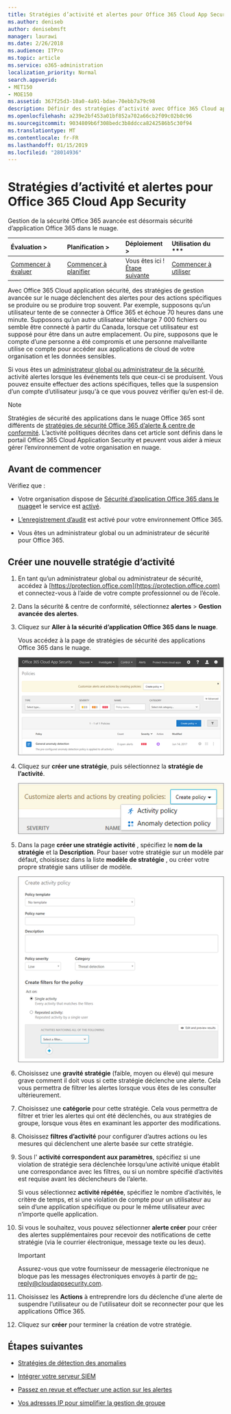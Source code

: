 ```yaml
---
title: Stratégies d’activité et alertes pour Office 365 Cloud App Security
ms.author: deniseb
author: denisebmsft
manager: laurawi
ms.date: 2/26/2018
ms.audience: ITPro
ms.topic: article
ms.service: o365-administration
localization_priority: Normal
search.appverid:
- MET150
- MOE150
ms.assetid: 367f25d3-10a0-4a91-bdae-70ebb7a79c98
description: Définir des stratégies d’activité avec Office 365 Cloud application sécurité pour définir des alertes se déclenche lorsque des activités spécifiques se produire ou se produire trop souvent. En définissant des stratégies pour déclencher les alertes, vous pourrez être averti et surveiller les activités spécifiques.
ms.openlocfilehash: a239e2bf453a01bf852a702a66cb2f09c02b8c96
ms.sourcegitcommit: 9034809b6f308bedc3b8ddcca8242586b5c30f94
ms.translationtype: MT
ms.contentlocale: fr-FR
ms.lasthandoff: 01/15/2019
ms.locfileid: "28014936"
---
```

# <a name="activity-policies-and-alerts-in-office-365-cloud-app-security"></a>Stratégies d’activité et alertes pour Office 365 Cloud App Security

Gestion de la sécurité Office 365 avancée est désormais sécurité d’application Office 365 dans le nuage.
  
|Évaluation **\>**|Planification **\>**|Déploiement **\>**|Utilisation du ***|
|:-----|:-----|:-----|:-----|
|[Commencer à évaluer](office-365-cas-overview.md) <br/> |[Commencer à planifier](get-ready-for-office-365-cas.md) <br/> |Vous êtes ici !  <br/> [Étape suivante](anomaly-detection-policies-in-ocas.md) <br/> |[Commencer à utiliser](utilization-activities-for-ocas.md) <br/> |
   
Avec Office 365 Cloud application sécurité, des stratégies de gestion avancée sur le nuage déclenchent des alertes pour des actions spécifiques se produire ou se produire trop souvent. Par exemple, supposons qu’un utilisateur tente de se connecter à Office 365 et échoue 70 heures dans une minute. Supposons qu’un autre utilisateur télécharge 7 000 fichiers ou semble être connecté à partir du Canada, lorsque cet utilisateur est supposé pour être dans un autre emplacement. Ou pire, supposons que le compte d’une personne a été compromis et une personne malveillante utilise ce compte pour accéder aux applications de cloud de votre organisation et les données sensibles.
  
Si vous êtes un [administrateur global ou administrateur de la sécurité](permissions-in-the-security-and-compliance-center.md), activité alertes lorsque les événements tels que ceux-ci se produisent. Vous pouvez ensuite effectuer des actions spécifiques, telles que la suspension d’un compte d’utilisateur jusqu'à ce que vous pouvez vérifier qu’en est-il de.
  
> [!NOTE]
> Stratégies de sécurité des applications dans le nuage Office 365 sont différents de [stratégies de sécurité Office 365 d’alerte &amp; centre de conformité](alert-policies.md). L’activité politiques décrites dans cet article sont définis dans le portail Office 365 Cloud Application Security et peuvent vous aider à mieux gérer l’environnement de votre organisation en nuage. 
  
## <a name="before-you-begin"></a>Avant de commencer

Vérifiez que :
  
- Votre organisation dispose de [Sécurité d’application Office 365 dans le nuage](office-365-cas-overview.md)et le service est [activé](turn-on-office-365-cas.md).
    
- [L’enregistrement d’audit](turn-audit-log-search-on-or-off.md) est activé pour votre environnement Office 365. 
    
- Vous êtes un administrateur global ou un administrateur de sécurité pour Office 365.
    
## <a name="create-a-new-activity-policy"></a>Créer une nouvelle stratégie d’activité

1. En tant qu’un administrateur global ou administrateur de sécurité, accédez à [https://protection.office.com](https://protection.office.com) et connectez-vous à l’aide de votre compte professionnel ou de l’école. 
    
2. Dans la sécurité &amp; centre de conformité, sélectionnez **alertes** \> **Gestion avancée des alertes**.
    
3. Cliquez sur **Aller à la sécurité d’application Office 365 dans le nuage**.
    
    Vous accédez à la page de stratégies de sécurité des applications Office 365 dans le nuage.
    
    ![Lorsque vous accédez au portail Office 365 Cloud Application Security, vous démarrez avec la page de stratégies](media/5cb8833c-4e08-438c-bab3-91b5106f6f3f.png)
  
4. Cliquez sur **créer une stratégie**, puis sélectionnez la **stratégie de l’activité**.
    
    ![Lorsque vous créez une stratégie dans O365 autorités de certification, vous pouvez choisir entre les stratégies de l’activité et de détection des anomalies.](media/79f34535-ddf9-4a5b-a0a3-8766bf9c174c.png)
  
5. Dans la page **créer une stratégie activité** , spécifiez le **nom de la stratégie** et la **Description**. Pour baser votre stratégie sur un modèle par défaut, choisissez dans la liste **modèle de stratégie** , ou créer votre propre stratégie sans utiliser de modèle. 
    
    ![Vous pouvez créer des stratégies de l’activité avec Office 365 Cloud Application Security.](media/4083a76f-7074-4d6a-8200-6d76d49259d7.png)
  
6. Choisissez une **gravité stratégie** (faible, moyen ou élevé) qui mesure grave comment il doit vous si cette stratégie déclenche une alerte. Cela vous permettra de filtrer les alertes lorsque vous êtes de les consulter ultérieurement. 
    
7. Choisissez une **catégorie** pour cette stratégie. Cela vous permettra de filtrer et trier les alertes qui ont été déclenchés, ou aux stratégies de groupe, lorsque vous êtes en examinant les apporter des modifications. 
    
8. Choisissez **filtres d’activité** pour configurer d’autres actions ou les mesures qui déclenchent une alerte basée sur cette stratégie. 
    
9. Sous l' **activité correspondent aux paramètres**, spécifiez si une violation de stratégie sera déclenchée lorsqu’une activité unique établit une correspondance avec les filtres, ou si un nombre spécifié d’activités est requise avant les déclencheurs de l’alerte.
    
    Si vous sélectionnez **activité répétée**, spécifiez le nombre d’activités, le critère de temps, et si une violation de compte pour un utilisateur au sein d’une application spécifique ou pour le même utilisateur avec n’importe quelle application.
    
10. Si vous le souhaitez, vous pouvez sélectionner **alerte créer** pour créer des alertes supplémentaires pour recevoir des notifications de cette stratégie (via le courrier électronique, message texte ou les deux). 
    
    > [!IMPORTANT]
    > Assurez-vous que votre fournisseur de messagerie électronique ne bloque pas les messages électroniques envoyés à partir de no-reply@cloudappsecurity.com. 
  
11. Choisissez les **Actions** à entreprendre lors du déclenche d’une alerte de suspendre l’utilisateur ou de l’utilisateur doit se reconnecter pour que les applications Office 365. 
    
12. Cliquez sur **créer** pour terminer la création de votre stratégie. 
    
## <a name="next-steps"></a>Étapes suivantes
<a name="nextsteps"> </a>

- [Stratégies de détection des anomalies](anomaly-detection-policies-in-ocas.md)
    
- [Intégrer votre serveur SIEM](integrate-your-siem-server-with-office-365-cas.md)
    
- [Passez en revue et effectuer une action sur les alertes](review-office-365-cas-alerts.md)
    
- [Vos adresses IP pour simplifier la gestion de groupe](group-your-ip-addresses-in-ocas.md)
    

